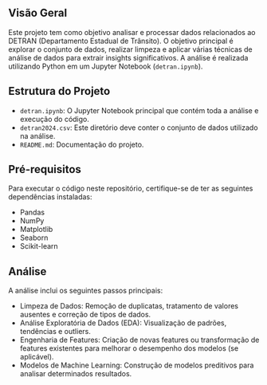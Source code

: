 ## Visão Geral

Este projeto tem como objetivo analisar e processar dados relacionados ao DETRAN (Departamento Estadual de Trânsito). O objetivo principal é explorar o conjunto de dados, realizar limpeza e aplicar várias técnicas de análise de dados para extrair insights significativos. A análise é realizada utilizando Python em um Jupyter Notebook (`detran.ipynb`).

## Estrutura do Projeto

- `detran.ipynb`: O Jupyter Notebook principal que contém toda a análise e execução do código.
- `detran2024.csv`: Este diretório deve conter o conjunto de dados utilizado na análise.
- `README.md`: Documentação do projeto.

## Pré-requisitos

Para executar o código neste repositório, certifique-se de ter as seguintes dependências instaladas:

- Pandas
- NumPy
- Matplotlib
- Seaborn
- Scikit-learn

## Análise
A análise inclui os seguintes passos principais:

- Limpeza de Dados: Remoção de duplicatas, tratamento de valores ausentes e correção de tipos de dados.
- Análise Exploratória de Dados (EDA): Visualização de padrões, tendências e outliers.
- Engenharia de Features: Criação de novas features ou transformação de features existentes para melhorar o desempenho dos modelos (se aplicável).
- Modelos de Machine Learning: Construção de modelos preditivos para analisar determinados resultados.

